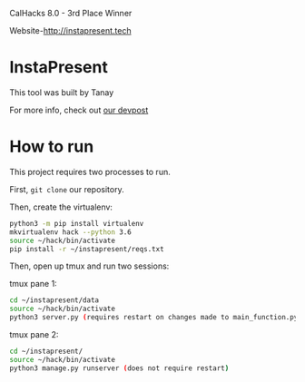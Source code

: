 CalHacks 8.0 - 3rd Place Winner

Website-http://instapresent.tech

# InstaPresent

This tool was built by Tanay

For more info, check out [our devpost](https://devpost.com/software/instapresent)

# How to run

This project requires two processes to run.

First, `git clone` our repository.

Then, create the virtualenv:

```bash
python3 -m pip install virtualenv
mkvirtualenv hack --python 3.6
source ~/hack/bin/activate
pip install -r ~/instapresent/reqs.txt
```

Then, open up tmux and run two sessions:

tmux pane 1:

```bash
cd ~/instapresent/data
source ~/hack/bin/activate
python3 server.py (requires restart on changes made to main_function.py)
```

tmux pane 2:

```bash
cd ~/instapresent/
source ~/hack/bin/activate
python3 manage.py runserver (does not require restart)
```
